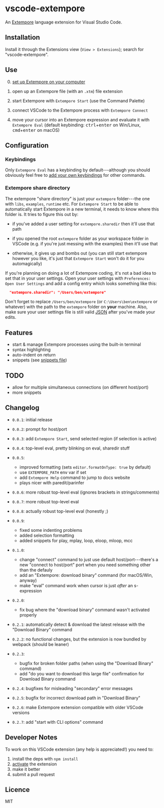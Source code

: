# vscode-extempore

An [Extempore](https://extemporelang.github.io) language extension for Visual
Studio Code.

## Installation

Install it through the Extensions view (`View > Extensions`); search for "vscode-extempore".

## Use

0. [set up Extempore on your computer](https://extemporelang.github.io/docs/overview/quickstart/)

1. open up an Extempore file (with an `.xtm`) file extension

2. start Extempore with `Extempore Start` (use the Command Palette)

3. connect VSCode to the Extempore process with `Extempore Connect`

4. move your cursor into an Extempore expression and evaluate it with `Extempore
   Eval` (default keybinding: <kbd>ctrl</kbd>+<kbd>enter</kbd> on Win/Linux,
   <kbd>cmd</kbd>+<kbd>enter</kbd> on macOS)

## Configuration

### Keybindings

Only `Extempore Eval` has a keybinding by default---although you should
obviously feel free to [add your own
keybindings](https://code.visualstudio.com/docs/getstarted/keybindings#_advanced-customization)
for other commands.

### Extempore share directory

The extempore "share directory" is just your `extempore` folder---the one with
`libs`, `examples`, `runtime` etc. For `Extempore Start` to be able to
automatically start Extempore in a new terminal, it needs to know where this
folder is. It tries to figure this out by:

- if you've added a user setting for `extempore.sharedir` then it'll use that
  path
  
- if you opened the root `extempore` folder as your workspace folder in VSCode
  (e.g. if you're just messing with the examples) then it'll use that
  
- otherwise, it gives up and bombs out (you can still start extempore however
  you like, it's just that `Extempore Start` won't do it for you automagically)
  
If you're planning on doing a lot of Extempore coding, it's not a bad idea to
set that in your user settings. Open your user settings with `Preferences: Open
User Settings` and add a config entry which looks something like this:

```json
  "extempore.sharedir": "/Users/ben/extempore" 
```

Don't forget to replace `/Users/ben/extempore` (or `C:\Users\ben\extempore` or
whatever) with the path to the `extempore` folder on **your** machine. Also,
make sure your user settings file is still valid
[JSON](https://developer.mozilla.org/en-US/docs/Web/JavaScript/Reference/Global_Objects/JSON)
after you've made your edits.

## Features

- start & manage Extempore processes using the built-in terminal
- syntax highlighting
- auto-indent on return
- snippets (see [snippets file](./snippets/extempore.json))

## TODO

- allow for multiple simultaneous connections (on different host/port)
- more snippets

## Changelog

- `0.0.1`: initial release

- `0.0.2`: prompt for host/port

- `0.0.3`: add `Extempore Start`, send selected region (if selection is active)

- `0.0.4`: top-level eval, pretty blinking on eval, sharedir stuff

- `0.0.5`:
  - improved formatting (sets `editor.formatOnType: true` by default)
  - use `EXTEMPORE_PATH` env var if set
  - add `Extempore Help` command to jump to docs website
  - plays nicer with paredit/parinfer

- `0.0.6`: more robust top-level eval (ignores brackets in strings/comments)

- `0.0.7`: more robust top-level eval

- `0.0.8`: actually robust top-level eval (honestly ;)

- `0.0.9`: 
  - fixed some indenting problems
  - added selection formatting
  - added snippets for play, mplay, loop, eloop, mloop, mcc

- `0.1.0`:
  - change "connect" command to just use default host/port---there's a new
    "connect to host/port" port when you need something other than the defauly
  - add an "Extempore: download binary" command (for macOS/Win, anyway)
  - make "eval" command work when cursor is just _after_ an s-expression

- `0.2.0`:
  - fix bug where the "download binary" command wasn't activated properly

- `0.2.1`: automatically detect & download the latest release with the "Download
  Binary" command

- `0.2.2`: no functional changes, but the extension is now bundled by webpack
  (should be leaner)

- `0.2.3`:
  - bugfix for broken folder paths (when using the "Download Binary" command)
  - add "do you want to download this large file" confirmation for Download
    Binary command

- `0.2.4`: bugfixes for misleading "secondary" error messages

- `0.2.5`: bugfix for incorrect download path in "Download Binary"

- `0.2.6`: make Extempore extension compatible with older VSCode versions

- `0.2.7`: add "start with CLI options" command

## Developer Notes

To work on this VSCode extension (any help is appreciated!) you need to:

1. install the deps with `npm install`
2. [activate](https://code.visualstudio.com/docs/extensions/example-hello-world#_extension-activation) the extension
3. make it better
4. submit a pull request

## Licence

MIT
